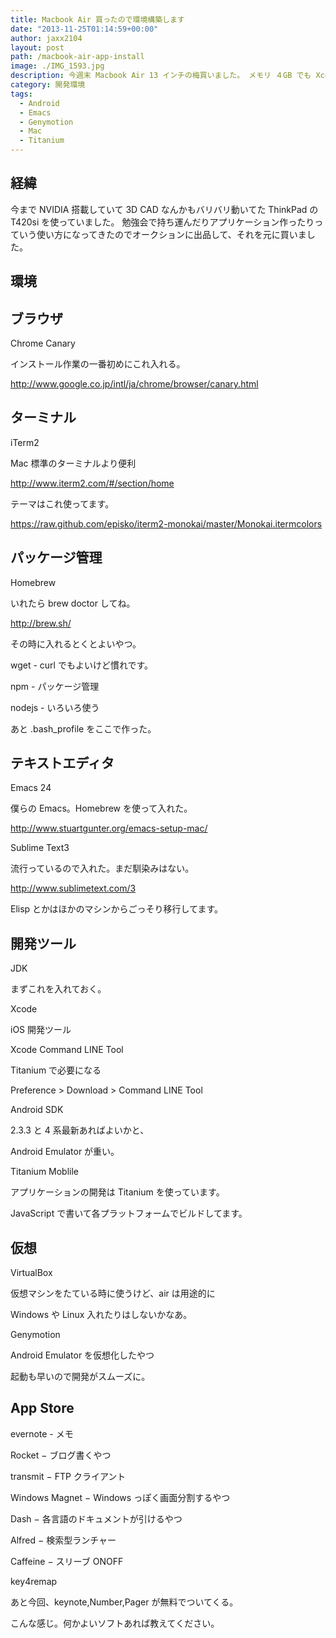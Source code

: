 ```yaml
---
title: Macbook Air 買ったので環境構築します
date: "2013-11-25T01:14:59+00:00"
author: jaxx2104
layout: post
path: /macbook-air-app-install
image: ./IMG_1593.jpg
description: 今週末 Macbook Air 13 インチの梅買いました。 メモリ ４GB でも Xcode サクサクです。
category: 開発環境
tags:
  - Android
  - Emacs
  - Genymotion
  - Mac
  - Titanium
---
```


## 経緯

今まで NVIDIA 搭載していて 3D CAD なんかもバリバリ動いてた ThinkPad の T420si を使っていました。
勉強会で持ち運んだりアプリケーション作ったりっていう使い方になってきたのでオークションに出品して、それを元に買いました。

<!--more-->

## 環境

## ブラウザ

Chrome Canary

インストール作業の一番初めにこれ入れる。

http://www.google.co.jp/intl/ja/chrome/browser/canary.html

## ターミナル

iTerm2

Mac 標準のターミナルより便利

http://www.iterm2.com/#/section/home

テーマはこれ使ってます。

https://raw.github.com/episko/iterm2-monokai/master/Monokai.itermcolors

## パッケージ管理

Homebrew

いれたら brew doctor してね。

http://brew.sh/

その時に入れるとくとよいやつ。

wget - curl でもよいけど慣れです。

npm - パッケージ管理

nodejs - いろいろ使う

あと .bash_profile をここで作った。

## テキストエディタ

Emacs 24

僕らの Emacs。Homebrew を使って入れた。

http://www.stuartgunter.org/emacs-setup-mac/

Sublime Text3

流行っているので入れた。まだ馴染みはない。

http://www.sublimetext.com/3

Elisp とかはほかのマシンからごっそり移行してます。

## 開発ツール

JDK

まずこれを入れておく。

Xcode

iOS 開発ツール

Xcode Command LINE Tool

Titanium で必要になる

Preference > Download > Command LINE Tool

Android SDK

2.3.3 と 4 系最新あればよいかと、

Android Emulator が重い。

Titanium Moblile

アプリケーションの開発は Titanium を使っています。

JavaScript で書いて各プラットフォームでビルドしてます。

## 仮想

VirtualBox

仮想マシンをたている時に使うけど、air は用途的に

Windows や Linux 入れたりはしないかなあ。

Genymotion

Android Emulator を仮想化したやつ

起動も早いので開発がスムーズに。

## App Store

evernote - メモ

Rocket − ブログ書くやつ

transmit − FTP クライアント

Windows Magnet − Windows っぽく画面分割するやつ

Dash − 各言語のドキュメントが引けるやつ

Alfred − 検索型ランチャー

Caffeine − スリーブ ONOFF

key4remap

あと今回、keynote,Number,Pager が無料でついてくる。

こんな感じ。何かよいソフトあれば教えてください。
